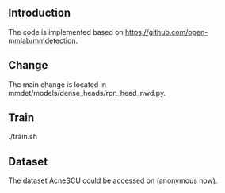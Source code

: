 ## Introduction
The code is implemented based on https://github.com/open-mmlab/mmdetection. 

## Change
The main change is located in mmdet/models/dense_heads/rpn_head_nwd.py.

## Train
./train.sh

## Dataset
The dataset AcneSCU could be accessed on (anonymous now). 
